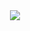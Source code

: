 <a href="#" style="visibility: hidden;"><img align="center" src="https://github-readme-stats.vercel.app/api?username=fxlip&show_icons=true&hide=contribs&hide_title=true&hide_border=true&theme=github_dark"></a>
<a href="#"><img align="center" src="https://github-readme-stats.vercel.app/api/top-langs/?username=fxlip&exclude_repo=VotoCerto,fxlip.github.io&langs_count=10&hide_title=true&hide_border=true&theme=github_dark"></a>
